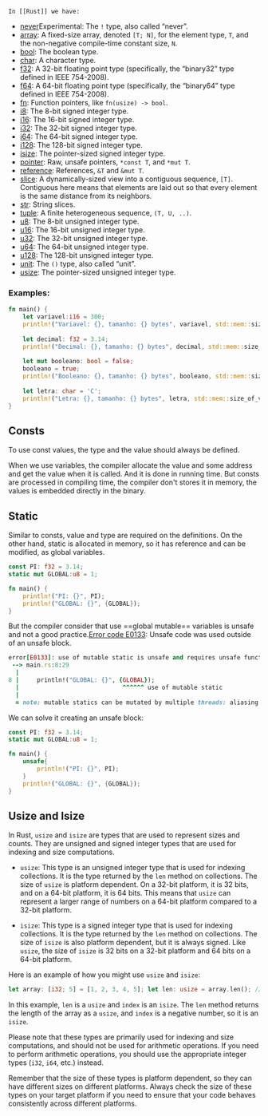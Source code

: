	In [[Rust]] we have:
- [never](https://doc.rust-lang.org/std/primitive.never.html "primitive std::never")Experimental: The `!` type, also called “never”.
- [array](https://doc.rust-lang.org/std/primitive.array.html "primitive std::array"): A fixed-size array, denoted `[T; N]`, for the element type, `T`, and the non-negative compile-time constant size, `N`.
- [bool](https://doc.rust-lang.org/std/primitive.bool.html "primitive std::bool"): The boolean type.
- [char](https://doc.rust-lang.org/std/primitive.char.html "primitive std::char"): A character type.
- [f32](https://doc.rust-lang.org/std/primitive.f32.html "primitive std::f32"): A 32-bit floating point type (specifically, the “binary32” type defined in IEEE 754-2008).
- [f64](https://doc.rust-lang.org/std/primitive.f64.html "primitive std::f64"): A 64-bit floating point type (specifically, the “binary64” type defined in IEEE 754-2008).
- [fn](https://doc.rust-lang.org/std/primitive.fn.html "primitive std::fn"): Function pointers, like `fn(usize) -> bool`.
- [i8](https://doc.rust-lang.org/std/primitive.i8.html "primitive std::i8"): The 8-bit signed integer type.
- [i16](https://doc.rust-lang.org/std/primitive.i16.html "primitive std::i16"): The 16-bit signed integer type.
- [i32](https://doc.rust-lang.org/std/primitive.i32.html "primitive std::i32"): The 32-bit signed integer type.
- [i64](https://doc.rust-lang.org/std/primitive.i64.html "primitive std::i64"): The 64-bit signed integer type.
- [i128](https://doc.rust-lang.org/std/primitive.i128.html "primitive std::i128"): The 128-bit signed integer type.
- [isize](https://doc.rust-lang.org/std/primitive.isize.html "primitive std::isize"): The pointer-sized signed integer type.
- [pointer](https://doc.rust-lang.org/std/primitive.pointer.html "primitive std::pointer"): Raw, unsafe pointers, `*const T`, and `*mut T`.
- [reference](https://doc.rust-lang.org/std/primitive.reference.html "primitive std::reference"): References, `&T` and `&mut T`.
- [slice](https://doc.rust-lang.org/std/primitive.slice.html "primitive std::slice"): A dynamically-sized view into a contiguous sequence, `[T]`. Contiguous here means that elements are laid out so that every element is the same distance from its neighbors.
- [str](https://doc.rust-lang.org/std/primitive.str.html "primitive std::str"): String slices.
- [tuple](https://doc.rust-lang.org/std/primitive.tuple.html "primitive std::tuple"): A finite heterogeneous sequence, `(T, U, ..)`.
- [u8](https://doc.rust-lang.org/std/primitive.u8.html "primitive std::u8"): The 8-bit unsigned integer type.
- [u16](https://doc.rust-lang.org/std/primitive.u16.html "primitive std::u16"): The 16-bit unsigned integer type.
- [u32](https://doc.rust-lang.org/std/primitive.u32.html "primitive std::u32"): The 32-bit unsigned integer type.
- [u64](https://doc.rust-lang.org/std/primitive.u64.html "primitive std::u64"): The 64-bit unsigned integer type.
- [u128](https://doc.rust-lang.org/std/primitive.u128.html "primitive std::u128"): The 128-bit unsigned integer type.
- [unit](https://doc.rust-lang.org/std/primitive.unit.html "primitive std::unit"): The `()` type, also called “unit”.
- [usize](https://doc.rust-lang.org/std/primitive.usize.html "primitive std::usize"): The pointer-sized unsigned integer type.
### Examples:
```rust
fn main() {
	let variavel:i16 = 300;
	println!("Variavel: {}, tamanho: {} bytes", variavel, std::mem::size_of_val(&variavel));
	
	let decimal: f32 = 3.14;
	println!("Decimal: {}, tamanho: {} bytes", decimal, std::mem::size_of_val(&decimal));
	
	let mut booleano: bool = false;
	booleano = true;
	println!("Booleano: {}, tamanho: {} bytes", booleano, std::mem::size_of_val(&booleano));
	
	let letra: char = 'C';
	println!("Letra: {}, tamanho: {} bytes", letra, std::mem::size_of_val(&letra));
}
```

## Consts
To use const values, the type and the value should always be defined.

When we use variables, the compiler allocate the value and some address and get the value when it is called. And it is done in running time. But consts are processed in compiling time, the compiler don't stores it in memory, the values is embedded directly in the binary.

## Static
Similar to consts, value and type are required on the definitions. On the other hand, static is allocated in memory, so it has reference and can be modified, as global variables.
```rust
const PI: f32 = 3.14;
static mut GLOBAL:u8 = 1;

fn main() {
	println!("PI: {}", PI);
	println!("GLOBAL: {}", {GLOBAL});
}
```

But the compiler consider that use ==global mutable== variables is unsafe and not a good practice.[Error code E0133](https://doc.rust-lang.org/error_codes/E0133.html#error-code-e0133): Unsafe code was used outside of an unsafe block.
```rb
error[E0133]: use of mutable static is unsafe and requires unsafe function or block
 --> main.rs:8:29
  |
8 |     println!("GLOBAL: {}", {GLOBAL});
  |                             ^^^^^^ use of mutable static
  |
  = note: mutable statics can be mutated by multiple threads: aliasing violations or data races will cause undefined behavior
```

We can solve it creating an unsafe block:
```rust
const PI: f32 = 3.14;
static mut GLOBAL:u8 = 1;

fn main() {
	unsafe{
		println!("PI: {}", PI);
	}
	println!("GLOBAL: {}", {GLOBAL});
}
```

## Usize and Isize
In Rust, `usize` and `isize` are types that are used to represent sizes and counts. They are unsigned and signed integer types that are used for indexing and size computations.

- `usize`: This type is an unsigned integer type that is used for indexing collections. It is the type returned by the `len` method on collections. The size of `usize` is platform dependent. On a 32-bit platform, it is 32 bits, and on a 64-bit platform, it is 64 bits. This means that `usize` can represent a larger range of numbers on a 64-bit platform compared to a 32-bit platform.

- `isize`: This type is a signed integer type that is used for indexing collections. It is the type returned by the `len` method on collections. The size of `isize` is also platform dependent, but it is always signed. Like `usize`, the size of `isize` is 32 bits on a 32-bit platform and 64 bits on a 64-bit platform.

Here is an example of how you might use `usize` and `isize`:

```rust
let array: [i32; 5] = [1, 2, 3, 4, 5]; let len: usize = array.len(); // len is 5 let index: isize = -1; // index is -1
```


In this example, `len` is a `usize` and `index` is an `isize`. The `len` method returns the length of the array as a `usize`, and `index` is a negative number, so it is an `isize`.

Please note that these types are primarily used for indexing and size computations, and should not be used for arithmetic operations. If you need to perform arithmetic operations, you should use the appropriate integer types (`i32`, `i64`, etc.) instead.

Remember that the size of these types is platform dependent, so they can have different sizes on different platforms. Always check the size of these types on your target platform if you need to ensure that your code behaves consistently across different platforms.